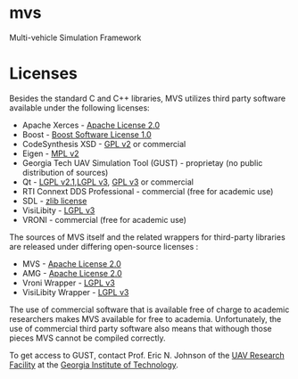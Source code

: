 # mvs
Multi-vehicle Simulation Framework

# Licenses

Besides the standard C and C++ libraries, MVS utilizes third party software available under the following licenses:

* Apache Xerces - [Apache License 2.0](https://www.apache.org/licenses/LICENSE-2.0.html)
* Boost - [Boost Software License 1.0](http://www.boost.org/LICENSE_1_0.txt)
* CodeSynthesis XSD - [GPL v2](https://www.gnu.org/licenses/gpl-2.0.txt) or commercial
* Eigen - [MPL v2](https://www.mozilla.org/MPL/2.0/)
* Georgia Tech UAV Simulation Tool (GUST) - proprietay (no public distribution of sources)
* Qt - [LGPL v2.1](https://www.gnu.org/licenses/lgpl-2.1.txt),[LGPL v3](https://www.gnu.org/licenses/lgpl-3.0.txt), [GPL v3](https://www.gnu.org/licenses/gpl-3.0.txt)  or commercial
* RTI Connext DDS Professional - commercial (free for academic use)
* SDL - [zlib license](http://www.zlib.net/zlib_license.html)
* VisiLibity - [LGPL v3](https://www.gnu.org/licenses/lgpl-3.0.txt)
* VRONI - commercial (free for academic use)

The sources of MVS itself and the related wrappers for third-party libraries are released under differing open-source licenses :
* MVS - [Apache License 2.0](https://www.apache.org/licenses/LICENSE-2.0.html)
* AMG - [Apache License 2.0](https://www.apache.org/licenses/LICENSE-2.0.html)
* Vroni Wrapper - [LGPL v3](https://www.gnu.org/licenses/lgpl-3.0.txt)
* VisiLibity Wrapper - [LGPL v3](https://www.gnu.org/licenses/lgpl-3.0.txt)

The use of commercial software that is available free of charge to academic researchers makes MVS available for free to academia. Unfortunately, the use of commercial third party software also means that withough those pieces MVS cannot be compiled correctly.

To get access to GUST, contact Prof. Eric N. Johnson of the [UAV Research Facility](http://uav.ae.gatech.edu) at the [Georgia Institute of Technology](http:www.gatech.edu).
